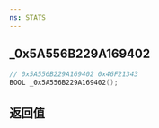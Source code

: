 ```yaml
---
ns: STATS
---
```

## _0x5A556B229A169402

```c
// 0x5A556B229A169402 0x46F21343
BOOL _0x5A556B229A169402();
```


## 返回值
